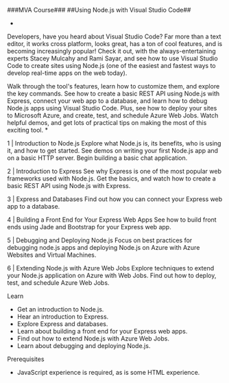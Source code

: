 
###MVA Course###
##Using Node.js with Visual Studio Code##

*
Developers, have you heard about Visual Studio Code? Far more than a text editor, it works cross platform, looks great, has a ton of cool features, and is becoming increasingly popular! Check it out, with the always-entertaining experts Stacey Mulcahy and Rami Sayar, and see how to use Visual Studio Code to create sites using Node.js (one of the easiest and fastest ways to develop real-time apps on the web today).

Walk through the tool's features, learn how to customize them, and explore the key commands. See how to create a basic REST API using Node.js with Express, connect your web app to a database, and learn how to debug Node.js apps using Visual Studio Code. Plus, see how to deploy your sites to Microsoft Azure, and create, test, and schedule Azure Web Jobs. Watch helpful demos, and get lots of practical tips on making the most of this exciting tool.
*

1 | Introduction to Node.js
Explore what Node.js is, its benefits, who is using it, and how to get started. See demos on writing your first Node.js app and on a basic HTTP server. Begin building a basic chat application.

2 | Introduction to Express
See why Express is one of the most popular web frameworks used with Node.js. Get the basics, and watch how to create a basic REST API using Node.js with Express.

3 | Express and Databases
Find out how you can connect your Express web app to a database.

4 | Building a Front End for Your Express Web Apps
See how to build front ends using Jade and Bootstrap for your Express web app.

5 | Debugging and Deploying Node.js
Focus on best practices for debugging node.js apps and deploying Node.js on Azure with Azure Websites and Virtual Machines.

6 | Extending Node.js with Azure Web Jobs
Explore techniques to extend your Node.js application on Azure with Web Jobs. Find out how to deploy, test, and schedule Azure Web Jobs.

Learn
- Get an introduction to Node.js.
- Hear an introduction to Express.
- Explore Express and databases.
- Learn about building a front end for your Express web apps.
- Find out how to extend Node.js with Azure Web Jobs.
- Learn about debugging and deploying Node.js.

Prerequisites
- JavaScript experience is required, as is some HTML experience.
